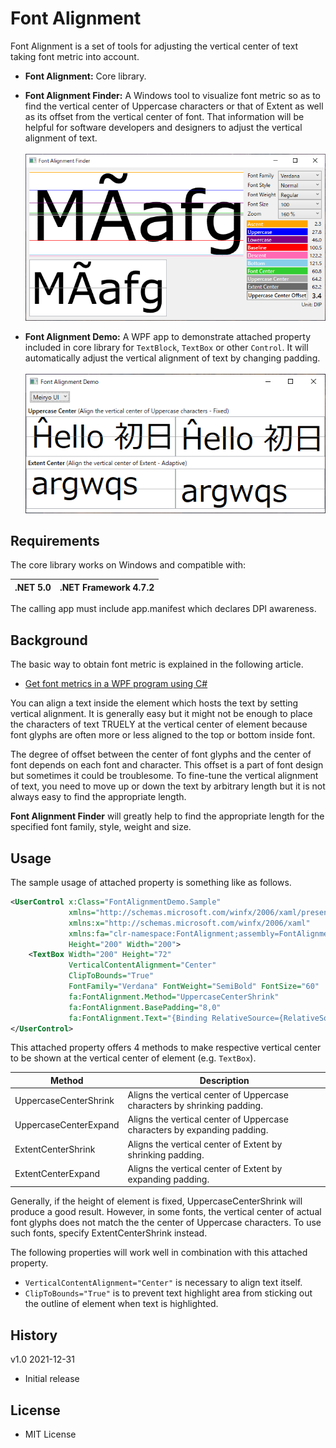 ﻿# Font Alignment

Font Alignment is a set of tools for adjusting the vertical center of text taking font metric into account.

- __Font Alignment:__ Core library.

- __Font Alignment Finder:__ A Windows tool to visualize font metric so as to find the vertical center of Uppercase characters or that of Extent as well as its offset from the vertical center of font. That information will be helpful for software developers and designers to adjust the vertical alignment of text.<br /><br />
![Font Alignment Finder](Images/FontAlignmentFinder.png)

- __Font Alignment Demo:__ A WPF app to demonstrate attached property included in core library for `TextBlock`, `TextBox` or other `Control`. It will automatically adjust the vertical alignment of text by changing padding.<br /><br />
![Font Alignment Demo](Images/FontAlignmentDemo.png)

## Requirements

The core library works on Windows and compatible with:

.NET 5.0|.NET Framework 4.7.2
-|-

The calling app must include app.manifest which declares DPI awareness.

## Background

The basic way to obtain font metric is explained in the following article.

 - [Get font metrics in a WPF program using C#](http://csharphelper.com/blog/2015/05/get-font-metrics-in-a-wpf-program-using-c/)

You can align a text inside the element which hosts the text by setting vertical alignment. It is generally easy but it might not be enough to place the characters of text TRUELY at the vertical center of element because  font glyphs are often more or less aligned to the top or bottom inside font.
 
The degree of offset between the center of font glyphs and the center of font depends on each font and character. This offset is a part of font design but sometimes it could be troublesome. To fine-tune the vertical alignment of text, you need to move up or down the text by arbitrary length but it is not always easy to find the appropriate length.

__Font Alignment Finder__ will greatly help to find the appropriate length for the specified font family, style, weight and size.

## Usage

The sample usage of attached property is something like as follows.

```xml
<UserControl x:Class="FontAlignmentDemo.Sample"
             xmlns="http://schemas.microsoft.com/winfx/2006/xaml/presentation"
             xmlns:x="http://schemas.microsoft.com/winfx/2006/xaml"
             xmlns:fa="clr-namespace:FontAlignment;assembly=FontAlignment"
             Height="200" Width="200">
    <TextBox Width="200" Height="72"
             VerticalContentAlignment="Center"
             ClipToBounds="True"
             FontFamily="Verdana" FontWeight="SemiBold" FontSize="60"
             fa:FontAlignment.Method="UppercaseCenterShrink"
             fa:FontAlignment.BasePadding="8,0"
             fa:FontAlignment.Text="{Binding RelativeSource={RelativeSource Self}, Path=Text}"/>
</UserControl>
```

This attached property offers 4 methods to make respective vertical center to be shown at the vertical center of element (e.g. `TextBox`).

| Method                | Description                                                              |
|-----------------------|--------------------------------------------------------------------------|
| UppercaseCenterShrink | Aligns the vertical center of Uppercase characters by shrinking padding. |
| UppercaseCenterExpand | Aligns the vertical center of Uppercase characters by expanding padding. |
| ExtentCenterShrink    | Aligns the vertical center of Extent by shrinking padding.               |
| ExtentCenterExpand    | Aligns the vertical center of Extent by expanding padding.               |

Generally, if the height of element is fixed, UppercaseCenterShrink will produce a good result. However, in some fonts, the vertical center of actual font glyphs does not match the the center of Uppercase characters. To use such fonts, specify ExtentCenterShrink instead.

The following properties will work well in combination with this attached property.
 - `VerticalContentAlignment="Center"` is necessary to align text itself.
 - `ClipToBounds="True"` is to prevent text highlight area from sticking out the outline of element when text is highlighted.

## History

v1.0 2021-12-31

 - Initial release

## License

 - MIT License

